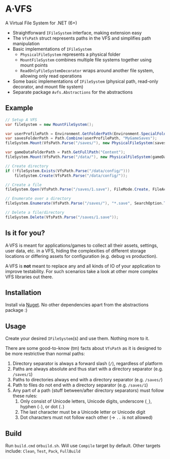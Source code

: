 # A·VFS

A Virtual File System for .NET (6+)

- Straightforward `IFileSystem` interface, making extension easy
- The `VfsPath` struct represents paths in the VFS and simplifies path manipulation
- Basic implementations of `IFileSystem`
  - `PhysicalFileSystem` represents a physical folder
  - `MountFileSystem` combines multiple file systems together using mount points
  - `ReadOnlyFileSystemDecorator` wraps around another file system, allowing only read operations
- Some basic implementations of `IFileSystem` (physical path, read-only decorator, and mount file system)
- Separate package `Avfs.Abstractions` for the abstractions

## Example

```c#
// Setup A VFS
var fileSystem = new MountFileSystem();

var userProfilePath = Environment.GetFolderPath(Environment.SpecialFolder.UserProfile);
var savesFolderPath = Path.Combine(userProfilePath, "MyGameSaves");
fileSystem.Mount(VfsPath.Parse("/saves/"), new PhysicalFileSystem(savesFolderPath));

var gameDataFolderPath = Path.GetFullPath("Content");
fileSystem.Mount(VfsPath.Parse("/data/"), new PhysicalFileSystem(gameDataFolderPath));

// Create directory
if (!fileSystem.Exists(VfsPath.Parse("/data/config/")))
    fileSystem.Create(VfsPath.Parse("/data/config/"));

// Create a file 
fileSystem.Open(VfsPath.Parse("/saves/1.save"), FileMode.Create, FileAccess.Write, FileShare.Write);

// Enumerate over a directory
fileSystem.Enumerate(VfsPath.Parse("/saves/"), "*.save", SearchOption.TopDirectoryOnly, SearchTargets.File);

// Delete a file/directory
fileSystem.Delete(VfsPath.Parse("/saves/1.save"));
```

## Is it for you?

A·VFS is meant for applications/games to collect all their assets, settings, user data, etc. in a VFS, hiding the complexities of different storage locations or differing assets for configuration (e.g. debug vs production).

A·VFS is **not** meant to replace any and all kinds of IO of your application to improve testability. For such scenarios take a look at other more complex VFS libraries out there.

## Installation

Install via [Nuget](https://www.nuget.org/packages/Avfs). No other dependencies apart from the abstractions package :)

## Usage

Create your desired `IFileSystem`(s) and use them. Nothing more to it.

There are some good-to-know (tm) facts about `VfsPath` as it is designed to be more restrictive than normal paths:

1. Directory separator is always a forward slash (`/`), regardless of platform
2. Paths are always absolute and thus start with a directory separator (e.g. `/saves/1`)
3. Paths to directories always end with a directory separator (e.g. `/saves/`)
4. Path to files do not end with a directory separator (e.g. `/saves/1`)
5. Any part of a path (stuff between/after directory separators) must follow these rules:
   1. Only consist of Unicode letters, Unicode digits, underscore (`_`),  hyphen (`-`), or dot (`.`)
   2. The last character must be a Unicode letter or Unicode digit
   3. Dot characters must not follow each other (-> `..` is not allowed)

## Build

Run `build.cmd` or`build.sh`. Will use `Compile` target by default. Other targets include: `Clean`, `Test`, `Pack`, `FullBuild`